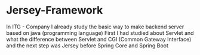 # Jersey-Framework
In ITG - Company I already study the basic way to make backend server based on java (programming language) First I had studied about Servlet and what the difference between Servlet and CGI (Common Gateway Interface) and the next step was Jersey before Spring Core and Spring Boot
